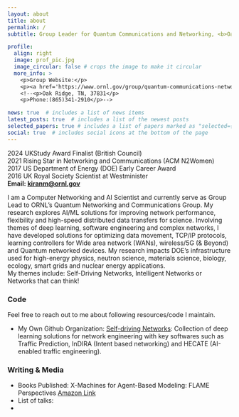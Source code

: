 ```yaml
---
layout: about
title: about
permalink: /
subtitle: Group Leader for Quantum Communications and Networking, <b>Oak Ridge National Laboratory</b> 

profile:
  align: right
  image: prof_pic.jpg
  image_circular: false # crops the image to make it circular
  more_info: >
    <p>Group Website:</p>
    <p><a href='https://www.ornl.gov/group/quantum-communications-networking'>Quantum Communications and Networking</a></p>
    <!--<p>Oak Ridge, TN, 37831</p>
    <p>Phone:(865)341-2910</p>-->

news: true  # includes a list of news items
latest_posts: true  # includes a list of the newest posts
selected_papers: true # includes a list of papers marked as "selected={true}"
social: true  # includes social icons at the bottom of the page
---
```


2024 UKStudy Award Finalist (British Council)<br>
2021 Rising Star in Networking and Communications (ACM N2Women)<br>
2017 US Department of Energy (DOE) Early Career Award<br>
2016 UK Royal Society Scientist at Westminister<br>
**Email: kiranm@ornl.gov**<br>

    
I am a Computer Networking and AI Scientist and currently serve as Group Lead to ORNL’s Quantum Networking and Communications Group. My research explores AI/ML solutions for improving network performance, flexibility and high-speed distributed data transfers for science. Involving themes of deep learning, software engineering and complex networks, I have developed solutions for optimizing data movement, TCP/IP protocols, learning controllers for Wide area network (WANs), wireless/5G (& Beyond) and Quantum networked devices. My research impacts DOE’s infrastructure used for high-energy physics, neutron science, materials science, biology, ecology, smart grids and nuclear energy applications.<br>
My themes include: Self-Driving Networks, Intelligent Networks or Networks that can think!

<h3>Code</h3>
Feel free to reach out to me about following resources/code I maintain.
<ul>
  <li>My Own Github Organization: <a href="https://github.com/SelfDrivingNetworkLab">Self-driving Networks</a>: Collection of deep learning solutions for network engineering with key softwares such as Traffic Prediction, InDIRA (Intent based networking) and HECATE (AI-enabled traffic engineering).</li>
</ul>


<h3>Writing & Media </h3>
<ul>
   <li>Books Published: X-Machines for Agent-Based Modeling: FLAME Perspectives <a href='https://www.amazon.com/s?k=X-Machines+for+Agent-Based+Modeling%3A+FLAME+Perspectives&i=stripbooks&ref=nb_sb_noss'>Amazon Link</a> </li>
  <li>List of talks: </li>
    <li>
    <!--My Thoughts: <a href='Medium, PacketPushers'></a> </li>-->
</ul>


